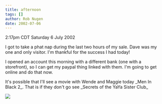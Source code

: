```yaml
---
title: afternoon
tags: []
author: Rob Nugen
date: 2002-07-06
---
```


<p class=date>2:17pm CDT Saturday 6 July 2002</p>

<p>I got to take a phat nap during the last two hours of my sale.
Dave was my one and only visitor.  I'm thankful for the success I had
today!</p>

<p>I opened an account this morning with a different bank (one with a
storefront), so I can get my paypal thing linked with them.  I'm going
to get online and do that now.</p>

<p>It's possible that I'll see a movie with Wende and Maggie today
_Men In Black 2_.  That is if they don't go see _Secrets of the YaYa
Sister Club_</p>

<p><img src="/images/rob/wL-ROB.gif"/></p>
